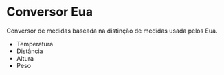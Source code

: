 # Conversor Eua
Conversor de medidas baseada na distinção de medidas usada pelos Eua.

* Temperatura
* Distância
* Altura
* Peso
